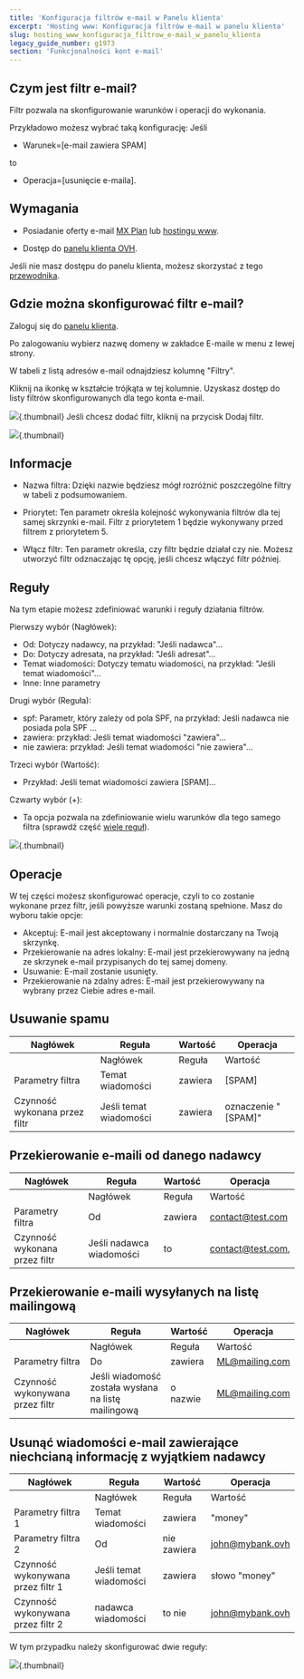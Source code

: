 ```yaml
---
title: 'Konfiguracja filtrów e-mail w Panelu klienta'
excerpt: 'Hosting www: Konfiguracja filtrów e-mail w panelu klienta'
slug: hosting_www_konfiguracja_filtrow_e-mail_w_panelu_klienta
legacy_guide_number: g1973
section: 'Funkcjonalności kont e-mail'
---
```


## Czym jest filtr e-mail?

Filtr pozwala na skonfigurowanie warunków i operacji do wykonania.

Przykładowo możesz wybrać taką konfigurację:
Jeśli

- Warunek=[e-mail zawiera SPAM]

to

- Operacja=[usunięcie e-maila].

## Wymagania

- Posiadanie oferty e-mail [MX Plan](https://www.ovh.pl/produkty/mxplan.xml) lub [hostingu www](https://www.ovh.pl/hosting/).

- Dostęp do [panelu klienta OVH](https://www.ovh.com/auth/?action=gotomanager).

Jeśli nie masz dostępu do panelu klienta, możesz skorzystać z tego [przewodnika](https://www.ovh.pl/g1909.uslugi_www_zarzadzanie_haslami_i_dostep_do_nich).

## Gdzie można skonfigurować filtr e-mail?

Zaloguj się do [panelu klienta](https://www.ovh.com/auth/?action=gotomanager).

Po zalogowaniu wybierz nazwę domeny w zakładce E-maile w menu z lewej strony. 

W tabeli z listą adresów e-mail odnajdziesz kolumnę "Filtry".

Kliknij na ikonkę w kształcie trójkąta w tej kolumnie. Uzyskasz dostęp do listy filtrów skonfigurowanych dla tego konta e-mail.

![](images/img_3240.jpg){.thumbnail}
Jeśli chcesz dodać filtr, kliknij na przycisk Dodaj filtr.

![](images/img_3239.jpg){.thumbnail}

## Informacje

- Nazwa filtra: Dzięki nazwie będziesz mógł rozróżnić poszczególne filtry w tabeli z podsumowaniem. 

- Priorytet: Ten parametr określa kolejność wykonywania filtrów dla tej samej skrzynki e-mail. Filtr z priorytetem 1 będzie wykonywany przed filtrem z priorytetem 5. 

- Włącz filtr: Ten parametr określa, czy filtr będzie działał czy nie. Możesz utworzyć filtr odznaczając tę opcję, jeśli chcesz włączyć filtr później.

## Reguły

Na tym etapie możesz zdefiniować warunki i reguły działania filtrów.

Pierwszy wybór (Nagłówek):

- Od: Dotyczy nadawcy, na przykład: "Jeśli nadawca"...
- Do: Dotyczy adresata, na przykład: "Jeśli adresat"...
- Temat wiadomości: Dotyczy tematu wiadomości, na przykład: "Jeśli temat wiadomości"...
- Inne: Inne parametry


Drugi wybór (Reguła):

- spf: Parametr, który zależy od pola SPF, na przykład: Jeśli nadawca nie posiada pola SPF ...
- zawiera: przykład: Jeśli temat wiadomości "zawiera"...
- nie zawiera: przykład: Jeśli temat wiadomości "nie zawiera"...


Trzeci wybór (Wartość):

- Przykład: Jeśli temat wiadomości zawiera [SPAM]...


Czwarty wybór (+):

- Ta opcja pozwala na zdefiniowanie wielu warunków dla tego samego filtra (sprawdź część [wiele reguł](#MULTI)).

![](images/img_3241.jpg){.thumbnail}

## Operacje

W tej części możesz skonfigurować operacje, czyli to co zostanie wykonane przez filtr, jeśli powyższe warunki zostaną spełnione. Masz do wyboru takie opcje:

- Akceptuj: E-mail jest akceptowany i normalnie dostarczany na Twoją skrzynkę.
- Przekierowanie na adres lokalny: E-mail jest przekierowywany na jedną ze skrzynek e-mail przypisanych do tej samej domeny. 
- Usuwanie: E-mail zostanie usunięty.
- Przekierowanie na zdalny adres: E-mail jest przekierowywany na wybrany przez Ciebie adres e-mail.

## Usuwanie spamu

|Nagłówek|Reguła|Wartość|Operacja|
|---|---|---|---|
||Nagłówek|Reguła|Wartość|Operacja|
|Parametry filtra|Temat wiadomości|zawiera|[SPAM]|usuwanie|
|Czynność wykonana przez filtr|Jeśli temat wiadomości|zawiera|oznaczenie "[SPAM]"|usuń wiadomość|

## Przekierowanie e-maili od danego nadawcy

|Nagłówek|Reguła|Wartość|Operacja|
|---|---|---|---|
||Nagłówek|Reguła|Wartość|Operacja|
|Parametry filtra|Od|zawiera|contact@test.com|przekierowanie na zdalny adres: compta@finance.com|
|Czynność wykonana przez filtr|Jeśli nadawca wiadomości|to|contact@test.com,|przekieruj e-mail na compta@finance.com|

## Przekierowanie e-maili wysyłanych na listę mailingową

|Nagłówek|Reguła|Wartość|Operacja|
|---|---|---|---|
||Nagłówek|Reguła|Wartość|Operacja|
|Parametry filtra|Do|zawiera|ML@mailing.com|Przekierowanie na adres lokalny:  lui@mypersonaldomain.ovh|
|Czynność wykonywana przez filtr|Jeśli wiadomość została wysłana na listę mailingową |o nazwie|ML@mailing.com|przekieruj wiadomość na inny adres:lui@mypersonaldomain.ovh|

## Usunąć wiadomości e-mail zawierające niechcianą informację z wyjątkiem nadawcy

|Nagłówek|Reguła|Wartość|Operacja|
|---|---|---|---|
||Nagłówek|Reguła|Wartość|Operacja|
|Parametry filtra 1|Temat wiadomości|zawiera|"money"|usuwanie|
|Parametry filtra 2|Od|nie zawiera|john@mybank.ovh|usuwanie|
|Czynność wykonywana przez filtr 1|Jeśli temat wiadomości|zawiera|słowo "money"|i|
|Czynność wykonywana przez filtr 2|nadawca wiadomości|to nie|john@mybank.ovh|usuń wiadomość|

W tym przypadku należy skonfigurować dwie reguły:

![](images/img_3242.jpg){.thumbnail}

